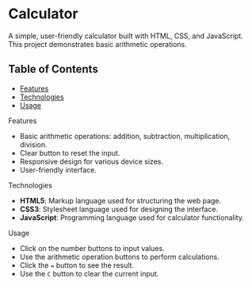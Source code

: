 # Calculator

A simple, user-friendly calculator built with HTML, CSS, and JavaScript. This project demonstrates basic arithmetic operations.

## Table of Contents

- [Features](#features)
- [Technologies](#technologies)
- [Usage](#usage)

  

Features

- Basic arithmetic operations: addition, subtraction, multiplication, division.
- Clear button to reset the input.
- Responsive design for various device sizes.
- User-friendly interface.

 Technologies

- **HTML5**: Markup language used for structuring the web page.
- **CSS3**: Stylesheet language used for designing the interface.
- **JavaScript**: Programming language used for calculator functionality.



 Usage

- Click on the number buttons to input values.
- Use the arithmetic operation buttons to perform calculations.
- Click the `=` button to see the result.
- Use the `C` button to clear the current input.

